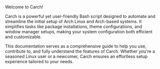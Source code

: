 Welcome to Carch!

Carch is a powerful yet user-friendly Bash script designed to automate and streamline the initial setup of Arch Linux and Arch-based systems. It simplifies tasks like package installations, theme configurations, and window manager setups, making your system configuration both efficient and customizable.

This documentation serves as a comprehensive guide to help you use, contribute to, and fully understand the features of Carch. Whether you're a seasoned Linux user or a newcomer, Carch ensures an effortless setup experience tailored to your needs.


